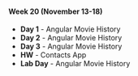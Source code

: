 #### Week 20 (November 13-18)
* **Day 1** - Angular Movie History
* **Day 2** - Angular Movie History
* **Day 3** - Angular Movie History
* **HW** - Contacts App
* **Lab Day** - Angular Movie History